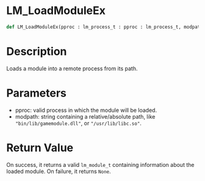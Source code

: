 # LM_LoadModuleEx

```python
def LM_LoadModuleEx(pproc : lm_process_t : pproc : lm_process_t, modpath : str : modpath : str) -> Optional[None]:
```

# Description

Loads a module into a remote process from its path.

# Parameters

- pproc: valid process in which the module will be loaded.
- modpath: string containing a relative/absolute path, like `"bin/lib/gamemodule.dll"`, or `"/usr/lib/libc.so"`.

# Return Value

On success, it returns a valid `lm_module_t` containing information about the loaded module. On failure, it returns `None`.

